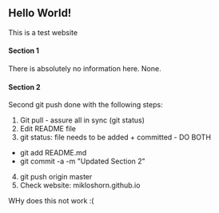 ## Hello World!

This is a test website

#### Section 1

There is absolutely no information here. None.

#### Section 2

Second git push done with the following steps:  
1) Git pull - assure all in sync (git status)  
2) Edit README file  
3) git status: file needs to be added + committed - DO BOTH  
  - git add README.md
  - git commit -a -m "Updated Section 2"  
4) git push origin master  
5) Check website: mikloshorn.github.io

WHy does this not work :(

